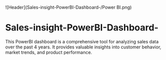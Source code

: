 ![Header](Sales-insight-PowerBI-Dashboard-/Power BI.png)
# Sales-insight-PowerBI-Dashboard-
This PowerBI dashboard is a comprehensive tool for analyzing sales data over the past 4 years. It provides valuable insights into customer behavior, market trends, and product performance.
